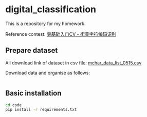 # digital_classification

This is a repository for my homework.

Reference contest: [零基础入门CV - 街景字符编码识别](https://tianchi.aliyun.com/competition/entrance/531795/introduction)

## Prepare dataset

All download link of dataset in csv file: [mchar_data_list_0515.csv](https://aliyuntianchiresult.cn-hangzhou.oss.aliyun-inc.com/file/race/documents/531795/mchar_data_list_0515.csv?Expires=1625234966&OSSAccessKeyId=LTAI5tJYjgpnqJHcXFPFwvSi&Signature=1FGyVY8E5HDVC4s0z2KGQP3vWOk%3D&response-content-disposition=attachment%3B%20)

Download data and organise as follows:

```
```

## Basic installation

```bash
cd code
pip install -r requirements.txt 
```